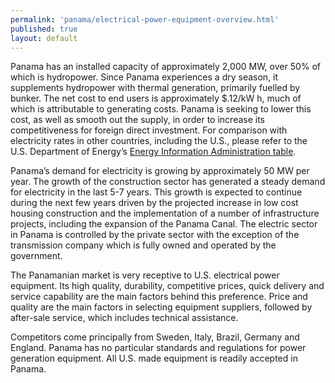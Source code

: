 ```yaml
---
permalink: 'panama/electrical-power-equipment-overview.html'
published: true
layout: default
---
```

Panama has an installed capacity of approximately 2,000 MW, over 50% of which is hydropower. Since Panama experiences a dry season, it supplements hydropower with thermal generation, primarily fuelled by bunker. The net cost to end users is approximately $.12/kW h, much of which is attributable to generating costs. Panama is seeking to lower this cost, as well as smooth out the supply, in order to increase its competitiveness for foreign direct investment. For comparison with electricity rates in other countries, including the U.S., please refer to the U.S. Department of Energy’s [Energy Information Administration table](http://www.eia.doe.gov/emeu/international/elecprih.html).

Panama’s demand for electricity is growing by approximately 50 MW per year. The growth of the construction sector has generated a steady demand for electricity in the last 5-7 years. This growth is expected to continue during the next few years driven by the projected increase in low cost housing construction and the implementation of a number of infrastructure projects, including the expansion of the Panama Canal. The electric sector in Panama is controlled by the private sector with the exception of the transmission company which is fully owned and operated by the government.

The Panamanian market is very receptive to U.S. electrical power equipment. Its high quality, durability, competitive prices, quick delivery and service capability are the main factors behind this preference. Price and quality are the main factors in selecting equipment suppliers, followed by after-sale service, which includes technical assistance.
 
Competitors come principally from Sweden, Italy, Brazil, Germany and England. Panama has no particular standards and regulations for power generation equipment. All U.S. made equipment is readily accepted in Panama.

